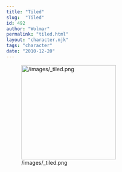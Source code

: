 ```yaml
---
title: "Tiled"
slug:  "Tiled"
id: 492
author: "Wolmar"
permalink: "tiled.html"
layout: "character.njk"
tags: "character"
date: "2010-12-20"
---
```


<figure>
<img src="/images/_tiled.png" title="/images/_tiled.png" width="250"
alt="/images/_tiled.png" />
<figcaption aria-hidden="true">/images/_tiled.png</figcaption>
</figure>
